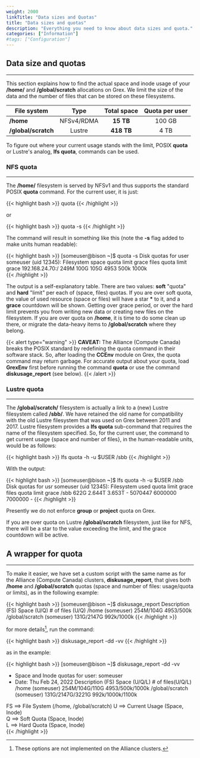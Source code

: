 ```yaml
---
weight: 2000
linkTitle: "Data sizes and Quotas"
title: "Data sizes and quotas"
description: "Everything you need to know about data sizes and quota."
categories: ["Information"]
#tags: ["Configuration"]
---
```


## Data size and quotas
---

This section explains how to find the actual space and inode usage of your __/home/__ and __/global/scratch__ allocations on Grex. We limit the size of the data and the number of files that can be stored on these filesystems.

| File system         | Type        | Total space | Quota per user |
| -----------         | :---:       | :---------: | :------------: |
| __/home__           | NFSv4/RDMA  | **15 TB**   | 100 GB         |
| __/global/scratch__ | Lustre      | **418 TB**  | 4 TB           |
<!--
| __/project__        | Lustre      | *           | *              |
-->
To figure out where your current usage stands with the limit, POSIX __quota__ or Lustre's analog, __lfs quota__, commands can be used.

### NFS quota 
---

The __/home/__ filesystem is served by NFSv1 and thus supports the standard POSIX __quota__ command. For the current user, it is just:

{{< highlight bash >}}
quota
{{< /highlight >}}

or

{{< highlight bash >}}
quota -s
{{< /highlight >}}

The command will result in something like this (note the __-s__ flag added to make units human readable):

{{< highlight bash >}}
[someuser@bison ~]$ quota -s
  Disk quotas for user someuser (uid 12345):
     Filesystem  space quota limit grace files quota limit grace
192.168.24.70:/   249M  100G  105G        4953  500k 1000k       
{{< /highlight >}}

The output is a self-explanatory table. There are two values: __soft__ "quota" and __hard__ "limit" per each of (space, files) quotas. If you are over soft quota, the value of used resource (space or files) will have a star __*__ to it, and a __grace__ countdown will be shown. Getting over grace period, or over the hard limit prevents you from writing new data or creating new files on the filesystem. If you are over quota on __/home__, it is time to do some clean up there, or migrate the data-heavy items to __/global/scratch__ where they belong.

{{< alert type="warning" >}}
__CAVEAT:__ The Alliance (Compute Canada) breaks the POSIX standard by redefining the quota command in their software stack. So, after loading the __CCEnv__ module on Grex, the quota command may return garbage. For accurate output about your quota, load __GrexEnv__ first before running the command __quota__ or use the command __diskusage_report__ (see below).
{{< /alert >}}

### Lustre quota
---

The __/global/scratch/__ filesystem is actually a link to a (new) Lustre filesystem called __/sbb/__. We have retained the old name for compatibility with the old Lustre filesystem that was used on Grex between 2011 and 2017. Lustre filesystem provides a __lfs quota__ sub-command that requires the name of the filesystem specified. So, for the current user, the command to get current usage {space and number of files}, in the human-readable units, would be as follows:

{{< highlight bash >}}
lfs quota -h -u $USER /sbb
{{< /highlight >}}

With the output:

{{< highlight bash >}}
[someuser@bison ~]$ lfs quota -h -u $USER /sbb
 Disk quotas for usr someuser (uid 12345):
 Filesystem  used   quota  limit  grace   files  quota   limit  grace
      /sbb   622G  2.644T  3.653T     - 5070447 6000000 7000000     -
{{< /highlight >}}

Presently we do not enforce __group__ or __project__ quota on Grex.

If you are over quota on Lustre __/global/scratch__ filesystem, just like for NFS, there will be a star to the value exceeding the limit, and the grace countdown will be active. 

## A wrapper for quota
---

To make it easier, we have set a custom script with the same name as for the Alliance (Compute Canada) clusters, __diskusage_report__, that gives both __/home__ and __/global/scratch__ quotas (space and number of files: usage/quota or limits), as in the following example:

{{< highlight bash >}}
[someuser@bison ~]$  diskusage_report 
           Description (FS)     Space (U/Q) # of files (U/Q)
           /home (someuser)      254M/104G        4953/500k
 /global/scratch (someuser)     131G/2147G       992k/1000k
{{< /highlight >}}

for more details[^1], run the command:

[^1]: These options are not implemented on the Alliance clusters.

{{< highlight bash >}}
diskusage_report -dd -vv
{{< /highlight >}}

as in the example:

{{< highlight bash >}}
[someuser@bison ~]$ diskusage_report -dd -vv
+ Space and Inode quotas for user: someuser
+ Date: Thu Feb 24, 2022
          Description (FS)      Space (U/Q/L)   # of files(U/Q/L)
          /home (someuser)     254M/104G/110G     4953/500k/1000k
/global/scratch (someuser)    131G/2147G/3221G   992k/1000k/1100k

FS ==> File System (/home, /global/scratch)
U  ==> Current Usage (Space, Inode)        
Q  ==> Soft Quota (Space, Inode)           
L  ==> Hard Quota (Space, Inode)    
{{< /highlight >}}

<!-- {{< treeview display="tree" />}} -->

<!-- Changes and update:
* 
*
*
-->

